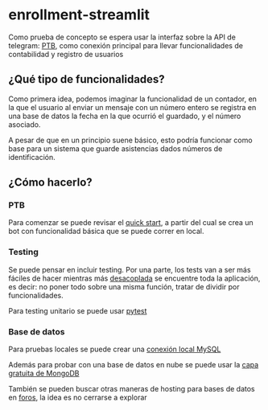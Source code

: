 # enrollment-streamlit

Como prueba de concepto se espera usar la interfaz sobre la API de telegram: [PTB](https://github.com/python-telegram-bot/python-telegram-bot), como conexión principal para llevar funcionalidades de contabilidad y registro de usuarios

## ¿Qué tipo de funcionalidades?

Como primera idea, podemos imaginar la funcionalidad de un contador, en la que el usuario al enviar un mensaje con un número entero se registra en una base de datos la fecha en la que ocurrió el guardado, y el número asociado. 

A pesar de que en un principio suene básico, esto podría funcionar como base para un sistema que guarde asistencias dados números de identificación.

## ¿Cómo hacerlo?

### PTB

Para comenzar se puede revisar el [quick start](https://github.com/python-telegram-bot/python-telegram-bot/wiki/Extensions---Your-first-Bot), a partir del cual se crea un bot con funcionalidad básica que se puede correr en local.

### Testing

Se puede pensar en incluir testing. Por una parte, los tests van a ser más fáciles de hacer mientras más [desacoplada](https://softwareengineering.stackexchange.com/a/244478) se encuentre toda la aplicación, es decir: no poner todo sobre una misma función, tratar de dividir por funcionalidades.

Para testing unitario se puede usar [pytest](https://docs.pytest.org/en/stable/getting-started.html#create-your-first-test)


### Base de datos

Para pruebas locales se puede crear una [conexión local MySQL](https://github.com/Lunes313/StreamlitProyect/blob/main/database.py)

Además para probar con una base de datos en nube se puede usar la [capa gratuita de MongoDB](https://www.mongodb.com/pricing) 

También se pueden buscar otras maneras de hosting para bases de datos en [foros](https://www.reddit.com/r/webdev/comments/vc2hpc/any_websites_where_i_can_host_sqlite_db_for_free/), la  idea es no cerrarse a explorar
